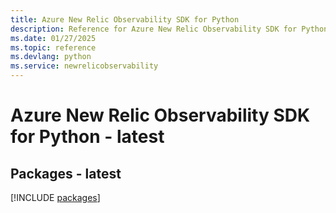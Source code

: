 ```yaml
---
title: Azure New Relic Observability SDK for Python
description: Reference for Azure New Relic Observability SDK for Python
ms.date: 01/27/2025
ms.topic: reference
ms.devlang: python
ms.service: newrelicobservability
---
```

# Azure New Relic Observability SDK for Python - latest
## Packages - latest
[!INCLUDE [packages](new-relic-observability-index.md)]